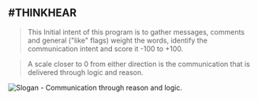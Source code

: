 #THINKHEAR
----
> This Initial intent of this program is to gather messages,
comments and general ("like" flags) weight the words, identify the
communication intent and score it -100 to +100.

> A scale closer to 0 from either direction is the
communication that is delivered through logic and reason.

![Slogan - Communication through reason and logic](http://thinkhear.com/images/slogan-sm.png).
